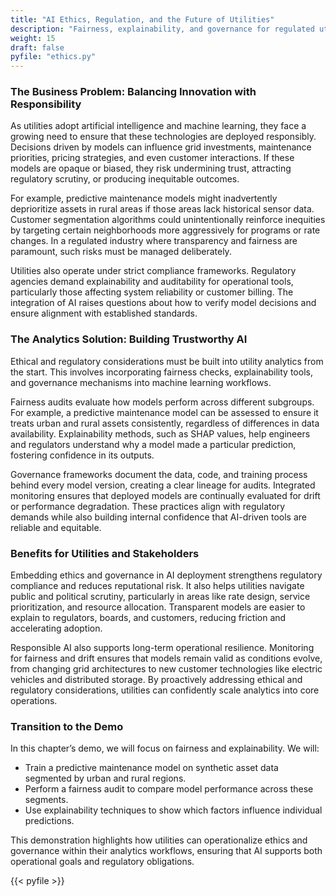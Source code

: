 ```yaml
---
title: "AI Ethics, Regulation, and the Future of Utilities"
description: "Fairness, explainability, and governance for regulated utility AI."
weight: 15
draft: false
pyfile: "ethics.py"
---
```

### The Business Problem: Balancing Innovation with Responsibility

As utilities adopt artificial intelligence and machine learning, they face a growing need to ensure that these technologies are deployed responsibly. Decisions driven by models can influence grid investments, maintenance priorities, pricing strategies, and even customer interactions. If these models are opaque or biased, they risk undermining trust, attracting regulatory scrutiny, or producing inequitable outcomes.

For example, predictive maintenance models might inadvertently deprioritize assets in rural areas if those areas lack historical sensor data. Customer segmentation algorithms could unintentionally reinforce inequities by targeting certain neighborhoods more aggressively for programs or rate changes. In a regulated industry where transparency and fairness are paramount, such risks must be managed deliberately.

Utilities also operate under strict compliance frameworks. Regulatory agencies demand explainability and auditability for operational tools, particularly those affecting system reliability or customer billing. The integration of AI raises questions about how to verify model decisions and ensure alignment with established standards.

### The Analytics Solution: Building Trustworthy AI

Ethical and regulatory considerations must be built into utility analytics from the start. This involves incorporating fairness checks, explainability tools, and governance mechanisms into machine learning workflows.

Fairness audits evaluate how models perform across different subgroups. For example, a predictive maintenance model can be assessed to ensure it treats urban and rural assets consistently, regardless of differences in data availability. Explainability methods, such as SHAP values, help engineers and regulators understand why a model made a particular prediction, fostering confidence in its outputs.

Governance frameworks document the data, code, and training process behind every model version, creating a clear lineage for audits. Integrated monitoring ensures that deployed models are continually evaluated for drift or performance degradation. These practices align with regulatory demands while also building internal confidence that AI-driven tools are reliable and equitable.

### Benefits for Utilities and Stakeholders

Embedding ethics and governance in AI deployment strengthens regulatory compliance and reduces reputational risk. It also helps utilities navigate public and political scrutiny, particularly in areas like rate design, service prioritization, and resource allocation. Transparent models are easier to explain to regulators, boards, and customers, reducing friction and accelerating adoption.

Responsible AI also supports long-term operational resilience. Monitoring for fairness and drift ensures that models remain valid as conditions evolve, from changing grid architectures to new customer technologies like electric vehicles and distributed storage. By proactively addressing ethical and regulatory considerations, utilities can confidently scale analytics into core operations.

### Transition to the Demo

In this chapter’s demo, we will focus on fairness and explainability. We will:

* Train a predictive maintenance model on synthetic asset data segmented by urban and rural regions.
* Perform a fairness audit to compare model performance across these segments.
* Use explainability techniques to show which factors influence individual predictions.

This demonstration highlights how utilities can operationalize ethics and governance within their analytics workflows, ensuring that AI supports both operational goals and regulatory obligations.

{{< pyfile >}}